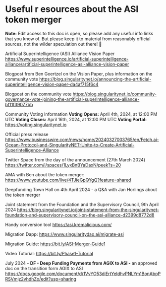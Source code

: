 # Useful r esources about the ASI token merger

**Note:** Edit access to this doc is open, so please add any useful info links that you know of. But please keep it to material from reasonably official sources, not the wilder speculation out there! 🙂





Artificial Superintelligence (ASI) Alliance Vision Paper https://www.superintelligence.io/artificial-superintelligence-alliance/artificial-superintelligence-asi-alliance-vision-paper

Blogpost from Ben Goertzel on the Vision Paper, plus information on the community vote https://blog.singularitynet.io/announcing-the-artificial-superintelligence-vision-paper-da4af715f6c4

Blogpost on the community vote https://blog.singularitynet.io/community-governance-vote-joining-the-artificial-superintelligence-alliance-bf11f39077bb

Community Voting Information **Voting Opens:** April 4th, 2024, at 12:00 PM UTC **Voting Closes:** April 16th, 2024, at 12:00 PM UTC **Voting Portal:**  https://voting.singularitynet.io



Official press release https://www.businesswire.com/news/home/20240327003765/en/Fetch.ai-Ocean-Protocol-and-SingularityNET-Unite-to-Create-Artificial-Superintelligence-Alliance

Twitter Space from the day of the announcement  (27th March 2024) https://twitter.com/i/spaces/1LyxBnBYaDaxN/peek?s=20

AMA with Ben about the token merger: https://www.youtube.com/live/4TJieGpQYgQ?feature=shared

Deepfunding Town Hall on 4th April 2024 - a Q&A with Jan Horlings about the token merger

Joint statement from the Foundation and the Supervisory Council, 9th April 2024 https://blog.singularitynet.io/joint-statement-from-the-singularitynet-foundation-and-supervisory-council-on-the-asi-alliance-d2399d8772d8

Handy conversion tool https://asi.kremalicious.com/

Migration Dapp:  https://www.singularitydao.ai/migrate-asi

Migration Guide:  https://bit.ly/ASI-Merger-Guide1

Video Tutorial:  https://bit.ly/Phase1-Tutorial



July 2024 - **DF - Deep Funding Payments from AGIX to ASI -** an approved doc on the transition form AGIX to ASI https://docs.google.com/document/d/1VvYO53diErtYeIdhvPNLYm1BonAbpPRSVmjz2vhdhZo/edit?usp=sharing



